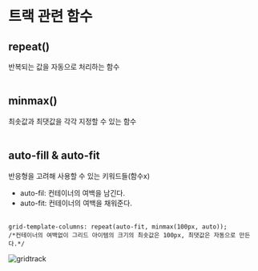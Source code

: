 # 트랙 관련 함수

## repeat()
반복되는 값을 자동으로 처리하는 함수<br><br>

## minmax()
최솟값과 최댓값을 각각 지정할 수 있는 함수<br><br>

## auto-fill  & auto-fit
반응형을 고려해 사용할 수 있는 키워드들(함수x)
* auto-fil: 컨테이너의 여백을 남긴다.
* auto-fit: 컨테이너의 여백을 채워준다.
<br><br>
```
grid-template-columns: repeat(auto-fit, minmax(100px, auto));
/*컨테이너의 여백없이 그리드 아이템의 크기의 최솟값은 100px, 최댓값은 자동으로 만든다.*/
```

![gridtrack](https://user-images.githubusercontent.com/56298540/180641038-bcca95a7-fc15-4b86-bf4b-4698e1aba143.PNG)